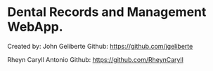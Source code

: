 # Dental Records and Management WebApp.
 Created by: 
   John Geliberte
   Github: https://github.com/jgeliberte

  Rheyn Caryll Antonio
   Github: https://github.com/RheynCaryll
